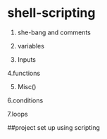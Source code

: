 # shell-scripting
1. she-bang and comments
2. variables

3. Inputs


4.functions
   

5. Misc()

6.conditions 
   
7.loops
   

   ##project set up using scripting